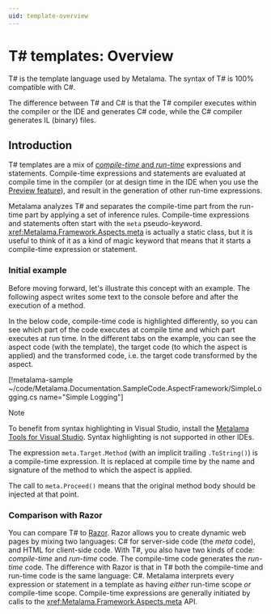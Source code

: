 ```yaml
---
uid: template-overview
---
```


# T# templates: Overview

T# is the template language used by Metalama. The syntax of T# is 100% compatible with C#.

The difference between T# and C# is that the T# compiler executes within the compiler or the IDE and generates C# code, while the C# compiler generates IL (binary) files.

## Introduction

T# templates are a mix of [_compile-time_ and _run-time_](xref:code-scope) expressions and statements. Compile-time expressions and statements are evaluated at compile time in the compiler (or at design time in the IDE when you use the [Preview feature](xref:preview)), and result in the generation of other run-time expressions.

Metalama analyzes T# and separates the compile-time part from the run-time part by applying a set of inference rules. Compile-time expressions and statements often start with the `meta` pseudo-keyword. <xref:Metalama.Framework.Aspects.meta> is actually a static class, but it is useful to think of it as a kind of magic keyword that means that it starts a compile-time expression or statement.

### Initial example

Before moving forward, let's illustrate this concept with an example. The following aspect writes some text to the console before and after the execution of a method.

In the below code, compile-time code is highlighted <span class="metalamaClassification_CompileTime">differently</span>, so you can see which part of the code executes at compile time and which part executes at run time. In the different tabs on the example, you can see the aspect code (with the template), the target code (to which the aspect is applied) and the transformed code, i.e. the target code transformed by the aspect.

[!metalama-sample ~/code/Metalama.Documentation.SampleCode.AspectFramework/SimpleLogging.cs name="Simple Logging"]

> [!NOTE]
> To benefit from syntax highlighting in Visual Studio, install the [Metalama Tools for Visual Studio](https://marketplace.visualstudio.com/items?itemName=PostSharpTechnologies.metalama). Syntax highlighting is not supported in other IDEs.

The expression `meta.Target.Method` (with an implicit trailing `.ToString()`) is a compile-time expression. It is replaced at compile time by the name and signature of the method to which the aspect is applied.

The call to `meta.Proceed()` means that the original method body should be injected at that point.

### Comparison with Razor

You can compare T# to [Razor](https://learn.microsoft.com/aspnet/core/mvc/views/razor). Razor allows you to create dynamic web pages by mixing two languages: C# for server-side code (the _meta_ code), and HTML for client-side code. With T#, you also have two kinds of code: _compile-time_ and _run-time_ code. The compile-time code generates the _run-time_ code. The difference with Razor is that in T# both the compile-time and run-time code is the same language: C#. Metalama interprets every expression or statement in a template as having _either_ run-time scope _or_ compile-time scope. Compile-time expressions are generally initiated by calls to the <xref:Metalama.Framework.Aspects.meta> API.

